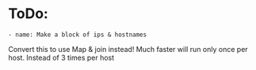# ToDo:

`- name: Make a block of ips & hostnames`

Convert this to use Map & join instead!
Much faster will run only once per host. Instead of 3 times per host
